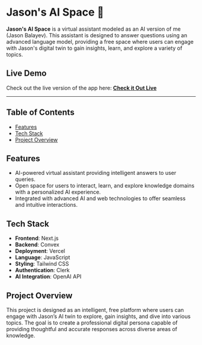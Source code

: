 # Jason's AI Space 🤖

**Jason's AI Space** is a virtual assistant modeled as an AI version of me (Jason Balayev). This assistant is designed to answer questions using an advanced language model, providing a free space where users can engage with Jason's digital twin to gain insights, learn, and explore a variety of topics.

## Live Demo

Check out the live version of the app here: [**Check it Out Live**](https://jasonbalayev.dev)

---

## Table of Contents

- [Features](#features)
- [Tech Stack](#tech-stack)
- [Project Overview](#project-overview)

## Features

- AI-powered virtual assistant providing intelligent answers to user queries.
- Open space for users to interact, learn, and explore knowledge domains with a personalized AI experience.
- Integrated with advanced AI and web technologies to offer seamless and intuitive interactions.

## Tech Stack

- **Frontend**: Next.js
- **Backend**: Convex
- **Deployment**: Vercel
- **Language**: JavaScript
- **Styling**: Tailwind CSS
- **Authentication**: Clerk
- **AI Integration**: OpenAI API

## Project Overview

This project is designed as an intelligent, free platform where users can engage with Jason’s AI twin to explore, gain insights, and dive into various topics. The goal is to create a professional digital persona capable of providing thoughtful and accurate responses across diverse areas of knowledge.

